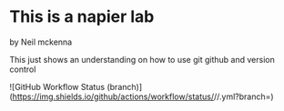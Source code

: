 # This is a napier lab
by 
Neil mckenna

This just shows an understanding on how to use git github and version control

![GitHub Workflow Status (branch)](https://img.shields.io/github/actions/workflow/status/<username>/<repository>/<action file name>.yml?branch=<master branch>)